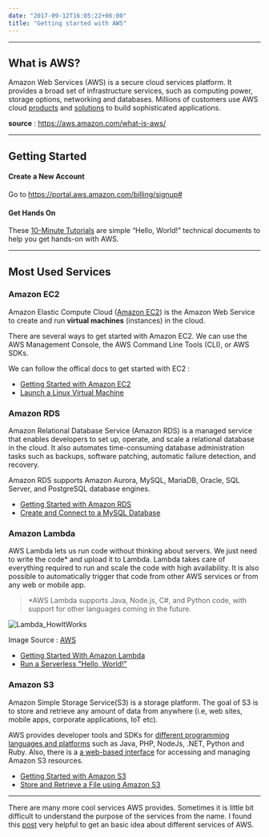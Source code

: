 ```yaml
---
date: "2017-09-12T16:05:22+06:00"
title: "Getting started with AWS"
---
```


---

## What is AWS?

Amazon Web Services (AWS) is a secure cloud services platform. It provides a broad set of infrastructure services, such as computing power, storage options, networking and databases. Millions of customers use AWS cloud [products](https://aws.amazon.com/products/) and [solutions](https://aws.amazon.com/solutions/) to build sophisticated applications.

**source** : https://aws.amazon.com/what-is-aws/

---

## Getting Started

#### Create a New Account
Go to https://portal.aws.amazon.com/billing/signup#

#### Get Hands On
These [10-Minute Tutorials](https://aws.amazon.com/getting-started/tutorials/) are simple “Hello, World!” technical documents to help you get hands-on with AWS.

--- 

## Most Used Services

### Amazon EC2

Amazon Elastic Compute Cloud ([Amazon EC2]((https://aws.amazon.com/ec2))) is the Amazon Web Service to create and run **virtual machines** (instances) in the cloud.

There are several ways to get started with Amazon EC2. We can use the AWS Management Console, the AWS Command Line Tools (CLI), or AWS SDKs.

We can follow the offical docs to get started with EC2 :

- [Getting Started with Amazon EC2](https://aws.amazon.com/ec2/getting-started/)
- [Launch a Linux Virtual Machine](https://aws.amazon.com/getting-started/tutorials/launch-a-virtual-machine/)

### Amazon RDS

Amazon Relational Database Service (Amazon RDS) is a managed service that enables developers to set up, operate, and scale a relational database in the cloud. It also automates time-consuming database administration tasks such as backups, software patching, automatic failure detection, and recovery. 

Amazon RDS supports Amazon Aurora, MySQL, MariaDB, Oracle, SQL Server, and PostgreSQL database engines.

- [Getting Started with Amazon RDS](https://aws.amazon.com/rds/getting-started/)
- [Create and Connect to a MySQL Database](https://aws.amazon.com/getting-started/tutorials/create-mysql-db/)

### Amazon Lambda

AWS Lambda lets us run code without thinking about servers. We just need to write the code*  and upload it to Lambda. Lambda takes care of everything required to run and scale the code with high availability. It is also possible to automatically trigger that code from other AWS services or from any web or mobile app.

> *AWS Lambda supports Java, Node.js, C#, and Python code, with support for other languages coming in the future.

![Lambda_HowItWorks](https://d1.awsstatic.com/Test%20Images/MasonTests/Lambda_HowItWorks.662f209027a4fdfde72164fde6f01f51127e8c21.png)

Image Source : [AWS](https://aws.amazon.com/lambda/)

- [Getting Started With Amazon Lambda](https://aws.amazon.com/lambda/getting-started/)
- [Run a Serverless "Hello, World!"](https://aws.amazon.com/getting-started/tutorials/run-serverless-code/)

### Amazon S3

Amazon Simple Storage Service(S3) is a storage platform. The goal of S3 is to store and retrieve any amount of data from anywhere (i.e, web sites, mobile apps, corporate applications, IoT etc).

AWS provides developer tools and SDKs for [different programming languages and platforms](https://aws.amazon.com/s3/getting-started/#sdk) such as Java, PHP, NodeJs, .NET, Python and Ruby. Also, there is a [a web-based interface](https://docs.aws.amazon.com/AmazonS3/latest/gsg/SigningUpforS3.html) for accessing and managing Amazon S3 resources.

- [Getting Started with Amazon S3](https://aws.amazon.com/s3/getting-started/)
- [Store and Retrieve a File using Amazon S3](https://aws.amazon.com/getting-started/tutorials/backup-files-to-amazon-s3/)

---

There are many more cool services AWS provides. Sometimes it is little bit difficult to understand the purpose of the services from the name. I found this [post](https://www.expeditedssl.com/aws-in-plain-english) very helpful to get an basic idea about different services of AWS.